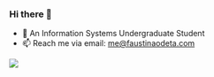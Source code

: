 ### Hi there 👋

<!--
**faustinaodetaa/faustinaodetaa** is a ✨ _special_ ✨ repository because its `README.md` (this file) appears on your GitHub profile.

Here are some ideas to get you started:


- 🌱 I’m currently learning ...
- 👯 I’m looking to collaborate on ...
- 🤔 I’m looking for help with ...
- 💬 Ask me about ...
- 📫 How to reach me: ...
- 😄 Pronouns: ...
- ⚡ Fun fact: ...
-->
- 🔭 An Information Systems Undergraduate Student
- 📫 Reach me via email: <a href="mailto:me@faustinaodeta.com">me@faustinaodeta.com<a/>
  
![](https://github-readme-stats.vercel.app/api/top-langs/?username=faustinaodetaa&theme=gotham&hide_border=true&include_all_commits=true&count_private=true&layout=compact&exclude_repo=adventure-of-lorenzo&langs_count=8)
